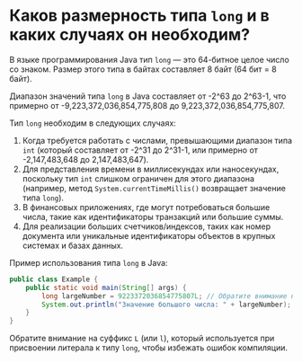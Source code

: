 # Каков размерность типа `long` и в каких случаях он необходим?

В языке программирования Java тип `long` — это 64-битное целое число со знаком. Размер этого типа в байтах составляет 8 байт (64 бит = 8 байт).

Диапазон значений типа `long` в Java составляет от -2^63 до 2^63-1, что примерно от -9,223,372,036,854,775,808 до 9,223,372,036,854,775,807.

Тип `long` необходим в следующих случаях:
1. Когда требуется работать с числами, превышающими диапазон типа `int` (который составляет от -2^31 до 2^31-1, или примерно от -2,147,483,648 до 2,147,483,647).
2. Для представления времени в миллисекундах или наносекундах, поскольку тип `int` слишком ограничен для этого диапазона (например, метод `System.currentTimeMillis()` возвращает значение типа `long`).
3. В финансовых приложениях, где могут потребоваться большие числа, такие как идентификаторы транзакций или большие суммы.
4. Для реализации больших счетчиков/индексов, таких как номер документа или уникальные идентификаторы объектов в крупных системах и базах данных.

Пример использования типа `long` в Java:

```java
public class Example {
    public static void main(String[] args) {
        long largeNumber = 9223372036854775807L; // Обратите внимание на суффикс L
        System.out.println("Значение большого числа: " + largeNumber);
    }
}
```

Обратите внимание на суффикс `L` (или `l`), который используется при присвоении литерала к типу `long`, чтобы избежать ошибок компиляции.